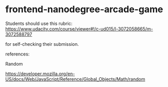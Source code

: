 frontend-nanodegree-arcade-game
===============================

Students should use this rubric: https://www.udacity.com/course/viewer#!/c-ud015/l-3072058665/m-3072588797

for self-checking their submission.

references:

Random

https://developer.mozilla.org/en-US/docs/Web/JavaScript/Reference/Global_Objects/Math/random
